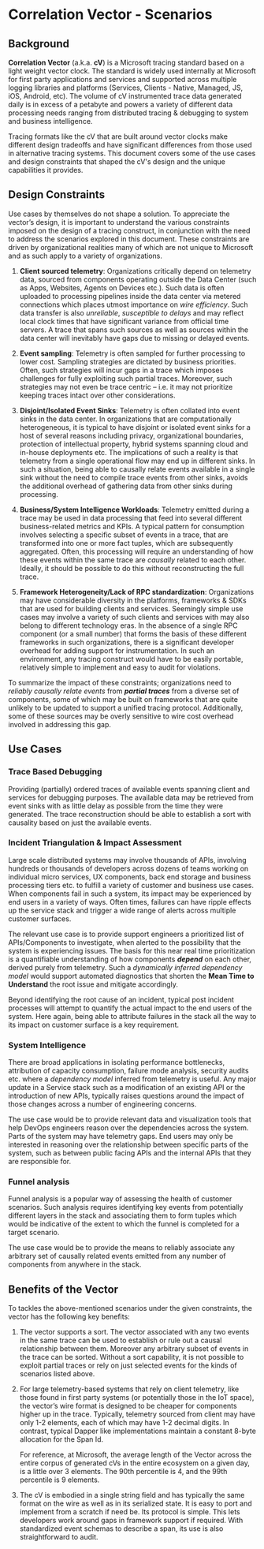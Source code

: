 # Correlation Vector - Scenarios

## Background

**Correlation Vector** (a.k.a. **cV**) is a Microsoft tracing standard based on a light weight vector clock. The standard is widely used internally at Microsoft for first party applications and services and supported across multiple logging libraries and platforms (Services, Clients - Native, Managed, JS, iOS, Android, etc). The volume of cV instrumented trace data generated daily is in excess of a petabyte and powers a variety of different data processing needs ranging from distributed tracing & debugging to system and business intelligence.

Tracing formats like the cV that are built around vector clocks make different design tradeoffs and have significant differences from those used in alternative tracing systems. This document covers some of the use cases and design constraints that shaped the cV's design and the unique capabilities it provides.

## Design Constraints

Use cases by themselves do not shape a solution. To appreciate the vector’s design, it is important to understand the various constraints imposed on the design of a tracing construct, in conjunction with the need to address the scenarios explored in this document. These constraints are driven by organizational realities many of which are not unique to Microsoft and as such apply to a variety of organizations.

1. **Client sourced telemetry**: Organizations critically depend on telemetry data, sourced from components operating outside the Data Center (such as Apps, Websites, Agents on Devices etc.). Such data is often uploaded to processing pipelines inside the data center via metered connections which places utmost importance on *wire efficiency*. Such data transfer is also *unreliable*, *susceptible to delays* and may reflect local clock times that have significant variance from official time servers. A trace that spans such sources as well as sources within the data center will inevitably have gaps due to missing or delayed events.

2. **Event sampling**: Telemetry is often sampled for further processing to lower cost. Sampling strategies are dictated by business priorities. Often, such strategies will incur gaps in a trace which imposes challenges for fully exploiting such partial traces. Moreover, such strategies may not even be trace centric – i.e. it may not prioritize keeping traces intact over other considerations.

3. **Disjoint/Isolated Event Sinks**: Telemetry is often collated into event sinks in the data center. In organizations that are computationally heterogeneous, it is typical to have disjoint or isolated event sinks for a host of several reasons including privacy, organizational boundaries, protection of intellectual property, hybrid systems spanning cloud and in-house deployments etc. The implications of such a reality is that telemetry from a single operational flow may end up in different sinks. In such a situation, being able to causally relate events available in a single sink without the need to compile trace events from other sinks, avoids the additional overhead of gathering data from other sinks during processing.

4. **Business/System Intelligence Workloads**: Telemetry emitted during a trace may be used in data processing that feed into several different business-related metrics and KPIs. A typical pattern for consumption involves selecting a specific subset of events in a trace, that are transformed into one or more fact tuples, which are subsequently aggregated. Often, this processing will require an understanding of how these events within the same trace are *causally* related to each other. Ideally, it should be possible to do this without reconstructing the full trace.

5. **Framework Heterogeneity/Lack of RPC standardization**: Organizations may have considerable diversity in the platforms, frameworks & SDKs that are used for building clients and services. Seemingly simple use cases may involve a variety of such clients and services with may also belong to different technology eras. In the absence of a single RPC component (or a small number) that forms the basis of these different frameworks in such organizations, there is a significant developer overhead for adding support for instrumentation. In such an environment, any tracing construct would have to be easily portable, relatively simple to implement and easy to audit for violations.

To summarize the impact of these constraints; organizations need to *reliably causally relate events* from _**partial traces**_ from a diverse set of components, some of which may be built on frameworks that are quite unlikely to be updated to support a unified tracing protocol. Additionally, some of these sources may be overly sensitive to wire cost overhead involved in addressing this gap.


## Use Cases

### Trace Based Debugging

Providing (partially) ordered traces of available events spanning client and services for debugging purposes. The available data may be retrieved from event sinks with as little delay as possible from the time they were generated. The trace reconstruction should be able to establish a sort with causality based on just the available events. 

### Incident Triangulation & Impact Assessment

Large scale distributed systems may involve thousands of APIs, involving hundreds or thousands of developers across dozens of teams working on individual micro services, UX components, back end storage and business processing tiers etc. to fulfill a variety of customer and business use cases. When components fail in such a system, its impact may be experienced by end users in a variety of ways. Often times, failures can have ripple effects up the service stack and trigger a wide range of alerts across multiple customer surfaces.

The relevant use case is to provide support engineers a prioritized list of APIs/Components to investigate, when alerted to the possibility that the system is experiencing issues. The basis for this near real time prioritization is a quantifiable understanding of how components _**depend**_ on each other, derived purely from telemetry. Such a _dynamically inferred dependency model_ would support automated diagnostics that shorten the **Mean Time to Understand** the root issue and mitigate accordingly.

Beyond identifying the root cause of an incident, typical post incident processes will attempt to quantify the actual impact to the end users of the system. Here again, being able to attribute failures in the stack all the way to its impact on customer surface is a key requirement.

### System Intelligence

There are broad applications in isolating performance bottlenecks, attribution of capacity consumption, failure mode analysis, security audits etc. where a _dependency model_ inferred from telemetry is useful. Any major update in a Service stack such as a modification of an existing API or the introduction of new APIs, typically raises questions around the impact of those changes across a number of engineering concerns.

The use case would be to provide relevant data and visualization tools that help DevOps engineers reason over the dependencies across the system. Parts of the system may have telemetry gaps. End users may only be interested in reasoning over the relationship between specific parts of the system, such as between public facing APIs and the internal APIs that they are responsible for.

### Funnel analysis

Funnel analysis is a popular way of assessing the health of customer scenarios. Such analysis requires identifying key events from potentially different layers in the stack and associating them to form tuples which would be indicative of the extent to which the funnel is completed for a target scenario.

The use case would be to provide the means to reliably associate any arbitrary set of causally related events emitted from any number of components from anywhere in the stack.

## Benefits of the Vector

To tackles the above-mentioned scenarios under the given constraints, the vector has the following key benefits:

1. The vector supports a sort. The vector associated with any two events in the same trace can be used to establish or rule out a causal relationship between them. Moreover any arbitrary subset of events in the trace can be sorted. Without a sort capability, it is not possible to exploit partial traces or rely on just selected events for the kinds of scenarios listed above.

2. For large telemetry-based systems that rely on client telemetry, like those found in first party systems (or potentially those in the IoT space), the vector’s wire format is designed to be cheaper for components higher up in the trace. Typically, telemetry sourced from client may have only 1-2 elements, each of which may have 1-2 decimal digits. In contrast, typical Dapper like implementations maintain a constant 8-byte allocation for the Span Id. 

    For reference, at Microsoft, the average length of the Vector across the entire corpus of generated cVs in the entire ecosystem on a given day, is a little over 3 elements. The 90th percentile is 4, and the 99th percentile is 9 elements.

3. The cV is embodied in a single string field and has typically the same format on the wire as well as in its serialized state. It is easy to port and implement from a scratch if need be. Its protocol is simple. This lets developers work around gaps in framework support if required. With standardized event schemas to describe a span, its use is also straightforward to audit.